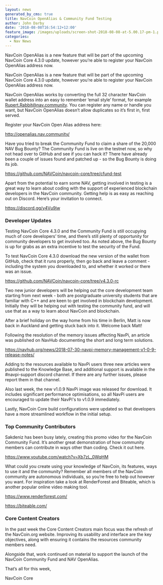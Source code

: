```yaml
---
layout: news
generated_by_cms: true
title: NavCoin OpenAlias & Community Fund Testing
author: John Darby
date: '2018-08-08T16:54:12+12:00'
feature_image: /images/uploads/screen-shot-2018-08-08-at-5.00.17-pm-1.png
categories:
  - Nav News
---
```

NavCoin OpenAlias is a new feature that will be part of the upcoming NavCoin Core 4.3.0 update, however you’re able to register your NavCoin OpenAlias address now. 

NavCoin OpenAlias is a new feature that will be part of the upcoming NavCoin Core 4.3.0 update, however you’re able to register your NavCoin OpenAlias address now. 

NavCoin OpenAlias works by converting the full 32 character NavCoin wallet address into an easy to remember ‘email style’ format, for example Rupert.Rabbit@nav.community. You can register any name or handle you want, but NavCoin OpenAlias doesn’t allow duplicates so it’s first in, first served. 

Register your NavCoin Open Alias address here:

<http://openalias.nav.community/>

Have you tried to break the Community Fund to claim a share of the 20,000 NAV Bug Bounty? The Community Fund is live on the testnet now, so why not head over to GitHub and see if you can hack it? There have already been a couple of issues found and patched up - so the Bug Bounty is doing its job.

<https://github.com/NAVCoin/navcoin-core/tree/cfund-test>

Apart from the potential to earn some NAV, getting involved in testing is a great way to learn about coding with the support of experienced blockchain developers in the NavCoin community. Getting help is as easy as reaching out on Discord. Here’s your invitation to connect.

<https://discord.gg/y4Vu9jw>

### Developer Updates

Testing NavCoin Core 4.3.0 and the Community Fund is still occupying much of core developers’ time, and there’s still plenty of opportunity for community developers to get involved too. As noted above, the Bug Bounty is up for grabs as an extra incentive to test the security of the Fund. 

To test NavCoin Core 4.3.0 download the new version of the wallet from GitHub, check that it runs properly, then go back and leave a comment - including the system you downloaded to, and whether it worked or there was an issue.

<https://github.com/NAVCoin/navcoin-core/tree/v4.3.0-rc>

Two new junior developers will be helping out the core development team starting from next week - both are postgraduate university students that are familiar with C++ and are keen to get involved in blockchain development. Initially they will be helping out with testing the community fund, and will use that as a way to learn about NavCoin and blockchain.

After a brief holiday on the way home from his time in Berlin, Matt is now back in Auckland and getting stuck back into it. Welcome back Matt!

Following the resolution of the memory issues affecting NavPi, an article was published on NavHub documenting the short and long term solutions. 

<https://navhub.org/news/2018-07-30-navpi-memory-management-v1-0-9-release-notes/>

Adding to the resources available to NavPi users three new articles were published to the Knowledge Base, and additional support is available in the #navpi-support discord channel. If there are any further issues, please report them in that channel. 

Also last week, the new v1.0.9 NavPi image was released for download. It includes significant performance optimisations, so all NavPi users are encouraged to update their NavPi's to v1.0.9 immediately. 

Lastly, NavCoin Core build configurations were updated so that developers have a more streamlined workflow in the initial setup.

### Top Community Contributors

Sakdeniz has been busy lately, creating this promo video for the NavCoin Community Fund. It’s another great demonstration of how community members can contribute in ways other than coding. Check it out here. 

<https://www.youtube.com/watch?v=Xb7zL_0WqHM>

What could you create using your knowledge of NavCoin, its features, ways to use it and the community? Remember all members of the NavCoin community are autonomous individuals, so you’re free to help out however you want. For inspiration take a look at RenderForest and Biteable, which is another popular online video making tool.

<https://www.renderforest.com/>

<https://biteable.com/>

### Core Content Creators

In the past week the Core Content Creators main focus was the refresh of the NavCoin.org website. Improving its usability and interface are the key objectives, along with ensuring it contains the resources community members need.
 
Alongside that, work continued on material to support the launch of the NavCoin Community Fund and NAV OpenAlias.

That’s all for this week,

NavCoin Core
